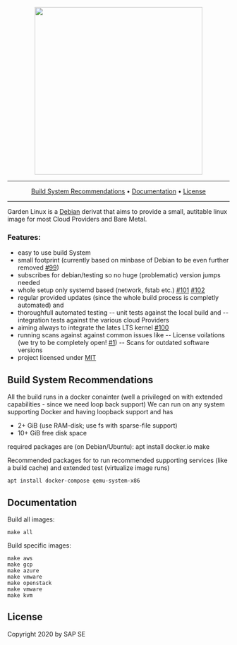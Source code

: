 <p align="center">
 <a href="https://www.gardenlinux.io/">
  <img
     src="https://raw.githubusercontent.com/gardenlinux/gardenlinux/master/logo/gardenlinux-logo-black-text.svg"
     width="380"
  />
 </a>
</p>

<hr />
<p align="center">
    <a href="#build-system-recommendations">Build System Recommendations</a> &bull;
    <a href="#documentation">Documentation</a> &bull;
    <a href="#license">License</a>
</p>
<hr />

Garden Linux is a [Debian](https://debian.org) derivat that aims to provide a small, autitable linux image for most Cloud Providers and Bare Metal.

### Features:
- easy to use build System
- small footprint (currently based on minbase of Debian to be even further removed [#99](https://github.com/gardenlinux/gardenlinux/issues/99))
- subscribes for debian/testing so no huge (problematic) version jumps needed
- whole setup only systemd based (network, fstab etc.) [#101](https://github.com/gardenlinux/gardenlinux/issues/101) [#102](https://github.com/gardenlinux/gardenlinux/issues/102)
- regular provided updates (since the whole build process is completly automated) and
- thoroughfull automated testing
-- unit tests against the local build and
-- integration tests against the various cloud Providers
- aiming always to integrate the lates LTS kernel [#100](https://github.com/gardenlinux/gardenlinux/issues/100)
- running scans against against common issues like
-- License voilations (we try to be completely open! [#1](https://github.com/gardenlinux/gardenlinux/issues/1))
-- Scans for outdated software versions
- project licensed under [MIT](https://github.com/gardenlinux/gardenlinux/blob/master/LICENSE)

## Build System Recommendations

All the build runs in a docker conainter (well a privileged on with extended capabilities - since we need loop back support)
We can run on any system supporting Docker and having loopback support and has

- 2+ GiB (use RAM-disk; use fs with sparse-file support)
- 10+ GiB free disk space

required packages are (on Debian/Ubuntu):
    apt install docker.io make

Recommended packages for to run recommended supporting services (like a build cache) and extended test (virtualize image runs)

    apt install docker-compose qemu-system-x86

## Documentation

Build all images:

    make all

Build specific images:

    make aws
    make gcp
    make azure
    make vmware
    make openstack
    make vmware
    make kvm

## License

Copyright 2020 by SAP SE

